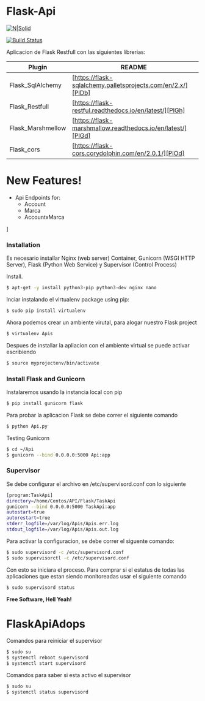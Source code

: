 # Flask-Api

[![N|Solid](https://cldup.com/dTxpPi9lDf.thumb.png)](https://nodesource.com/products/nsolid)

[![Build Status](https://travis-ci.org/joemccann/dillinger.svg?branch=master)](https://travis-ci.org/joemccann/dillinger)

Aplicacion de Flask Restfull con las siguientes librerias:

| Plugin | README |
| ------ | ------ |
| Flask_SqlAlchemy | [https://flask-sqlalchemy.palletsprojects.com/en/2.x/][PlDb] |
| Flask_Restfull | [https://flask-restful.readthedocs.io/en/latest/][PlGh] |
| Flask_Marshmellow | [https://flask-marshmallow.readthedocs.io/en/latest/][PlGd] |
| Flask_cors | [https://flask-cors.corydolphin.com/en/2.0.1/][PlOd] |


# New Features!

  - Api Endpoints for:
    - Account
    - Marca
    - AccountxMarca
 

]


### Installation

Es necesario installar Nginx (web server) Container, Gunicorn (WSGI HTTP Server), Flask (Python Web Service) y Supervisor (Control Process)

Install.

```sh
$ apt-get -y install python3-pip python3-dev nginx nano
```
Inciar instalando el  virtualenv package using pip:
```sh
$ sudo pip install virtualenv
```
Ahora podemos crear un ambiente virutal, para alogar nuestro Flask project
```sh
$ virtualenv Apis
```
Despues de installar la apliacion con el ambiente virtual se puede activar escribiendo 
```sh
$ source myprojectenv/bin/activate
```
### Install Flask and Gunicorn
Instalaremos usando la instancia local con pip  
```sh
$ pip install gunicorn flask
```
Para probar la aplicacion Flask se debe correr el siguiente comando  
```sh
$ python Api.py
```
Testing Gunicorn  
```sh
$ cd ~/Api
$ gunicorn --bind 0.0.0.0:5000 Api:app
```
### Supervisor
Se debe configurar el archivo en /etc/supervisord.conf con lo siguiente
```sh
[program:TaskApi]
directory=/home/Centos/API/Flask/TaskApi
gunicorn --bind 0.0.0.0:5000 TaskApi:app
autostart=true
autorestart=true
stderr_logfile=/var/log/Apis/Apis.err.log
stdout_logfile=/var/log/Apis/Apis.out.log
```
Para activar la configuracion, se debe correr el siguente comando:
```sh
$ sudo supervisord -c /etc/supervisord.conf
$ sudo supervisorctl -c /etc/supervisord.conf
```
Con esto se iniciara el proceso. Para comprar si el estatus de todas las aplicaciones que estan siendo monitoreadas usar el siguiente comando 
```sh
$ sudo supervisord status
```

**Free Software, Hell Yeah!**

[//]: # (These are reference links used in the body of this note and get stripped out when the markdown processor does its job. There is no need to format nicely because it shouldn't be seen. Thanks SO - http://stackoverflow.com/questions/4823468/store-comments-in-markdown-syntax)


   [dill]: <https://github.com/joemccann/dillinger>
   [git-repo-url]: <https://github.com/joemccann/dillinger.git>
   [john gruber]: <http://daringfireball.net>
   [df1]: <http://daringfireball.net/projects/markdown/>
   [markdown-it]: <https://github.com/markdown-it/markdown-it>
   [Ace Editor]: <http://ace.ajax.org>
   [node.js]: <http://nodejs.org>
   [Twitter Bootstrap]: <http://twitter.github.com/bootstrap/>
   [jQuery]: <http://jquery.com>
   [@tjholowaychuk]: <http://twitter.com/tjholowaychuk>
   [express]: <http://expressjs.com>
   [AngularJS]: <http://angularjs.org>
   [Gulp]: <http://gulpjs.com>

   [PlDb]: <https://github.com/joemccann/dillinger/tree/master/plugins/dropbox/README.md>
   [PlGh]: <https://github.com/joemccann/dillinger/tree/master/plugins/github/README.md>
   [PlGd]: <https://github.com/joemccann/dillinger/tree/master/plugins/googledrive/README.md>
   [PlOd]: <https://github.com/joemccann/dillinger/tree/master/plugins/onedrive/README.md>
   [PlMe]: <https://github.com/joemccann/dillinger/tree/master/plugins/medium/README.md>
   [PlGa]: <https://github.com/RahulHP/dillinger/blob/master/plugins/googleanalytics/README.md>
# FlaskApiAdops

Comandos para reiniciar el supervisor
```sh
$ sudo su 
$ systemctl reboot supervisord
$ systemctl start supervisord
```
Comandos para saber si esta activo el supervisor
```sh
$ sudo su 
$ systemctl status supervisord
```

